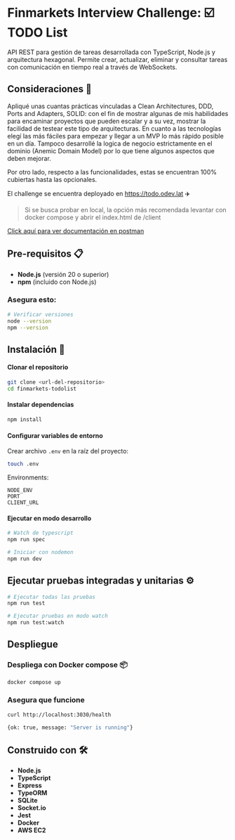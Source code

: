 # Finmarkets Interview Challenge: ☑️ TODO List

API REST para gestión de tareas desarrollada con TypeScript, Node.js y arquitectura hexagonal. Permite crear, actualizar, eliminar y consultar tareas con comunicación en tiempo real a través de WebSockets.

## Consideraciones 🚀
Apliqué unas cuantas prácticas vinculadas a Clean Architectures, DDD, Ports and Adapters, SOLID: con el fin de mostrar algunas de mis habilidades para encaminar proyectos que pueden escalar y a su vez, mostrar la facilidad de testear este tipo de arquitecturas. En cuanto a las tecnologías elegí las más fáciles para empezar y llegar a un MVP lo más rápido posible en un día. Tampoco desarrollé la logica de negocio estrictamente en el dominio (Anemic Domain Model) por lo que tiene algunos aspectos que deben mejorar.

Por otro lado, respecto a las funcionalidades, estas se encuentran 100% cubiertas hasta las opcionales.

El challenge se encuentra deployado en https://todo.odev.lat ✈️

> Si se busca probar en local, la opción más recomendada levantar con docker compose y abrir el index.html de /client

[Click aquí para ver documentación en postman](https://documenter.getpostman.com/view/16890532/2sB3QFQsNH)

## Pre-requisitos 📋

- **Node.js** (versión 20 o superior)
- **npm** (incluido con Node.js)

### Asegura esto:

```bash
# Verificar versiones
node --version
npm --version
```

## Instalación 🔧

#### Clonar el repositorio

```bash
git clone <url-del-repositorio>
cd finmarkets-todolist
```

#### Instalar dependencias

```bash
npm install
```

#### Configurar variables de entorno

Crear archivo `.env` en la raíz del proyecto:

```bash
touch .env
```

Environments:

```env
NODE_ENV
PORT
CLIENT_URL
```

#### Ejecutar en modo desarrollo

```bash
# Watch de typescript
npm run spec

# Iniciar con nodemon
npm run dev
```

## Ejecutar pruebas integradas y unitarias ⚙️

```bash
# Ejecutar todas las pruebas
npm run test

# Ejecutar pruebas en modo watch
npm run test:watch
```
## Despliegue
### Despliega con Docker compose 📦

```bash
docker compose up
```

### Asegura que funcione

```bash
curl http://localhost:3030/health

{ok: true, message: "Server is running"}
```

## Construido con 🛠️

- **Node.js** 
- **TypeScript**
- **Express**
- **TypeORM**
- **SQLite**
- **Socket.io**
- **Jest**
- **Docker**
- **AWS EC2**
